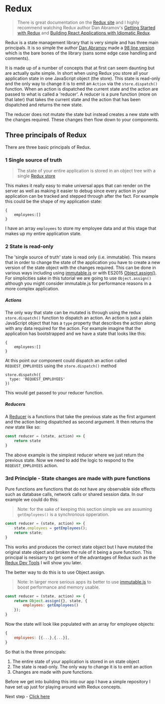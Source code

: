 # Redux

> There is great documentation on the [Redux site](http://redux.js.org/docs/introduction/index.html) and 
> I highly recommend watching Redux author Dan Abramov's [Getting Started with Redux](https://egghead.io/courses/getting-started-with-redux) 
> and [Building React Applications with Idiomatic Redux](https://egghead.io/courses/building-react-applications-with-idiomatic-redux).

Redux is a state management library that is very simple and has three main principals. It is so simple the author
[Dan Abramov](https://github.com/gaearon) made a [98 line version](https://gist.github.com/gaearon/ffd88b0e4f00b22c3159) which is the bare
bones of the library (sans some edge case handling and comments).

It is made up of a number of concepts that at first can seem daunting but are actually quite simple. In short
when using Redux you store all your application state in one JavaScript object (the store). This state is read-only
and the only way to change it is to emit an `Action` via the `store.dispatch()` function. When an action is dispatched the current state and the action are passed
to what is called a 'reducer'. A reducer is a pure function (more on that later) that takes the current state and the action that has been dispatched and returns
the new state. 

The reducer does not mutate the state but instead creates a new state with the changes required. These changes then flow down to your
components.

## Three principals of Redux

There are three basic principals of Redux.

### 1 Single source of truth

> The state of your entire application is stored in an object tree with a single [Redux store](http://redux.js.org/docs/Glossary.html#store)

This makes it really easy to make universal apps that can render on the server as well as making it easier to debug
since every action in your application can be tracked and stepped through after the fact. For example this could be
the shape of my application state:

```
{
    employees:[]
}
```

I have an array `employees` to store my employee data and at this stage that makes up my entire application state.

### 2 State is read-only

The 'single source of truth' state is read only (i.e. immutable). This means that in order to change the state of the application
you have to create a new version of the state object with the changes required. This can be done in various ways
including using [immutable.js](https://facebook.github.io/immutable-js/) or with 
ES2015 [Object.assign()](https://developer.mozilla.org/en/docs/Web/JavaScript/Reference/Global_Objects/Object/assign). 
For simplicities sake in this tutorial we are going to use `Object.assign()` although you might consider immutable.js for performance
reasons in a more complex application.

##### Actions

The only way that state can be mutated is through using the redux `store.dispatch()` function to 
dispatch an action. An action is just a plain JavaScript object that has a `type` property that describes the action along with any data required for the action. For
example imagine that the application has bootstrapped and we have a state that looks like this:

```
{
    employees:[]
}
```

At this point our component could dispatch an action called `REQUEST_EMPLOYEES` using the `store.dispatch()` method

```
store.dispatch({
  type: 'REQUEST_EMPLOYEES'
})
```

This would get passed to your reducer function.

##### Reducers

A [Reducer](http://redux.js.org/docs/Glossary.html#reducer) is a functions that take the previous state as the first argument 
and the action being dispatched as second argument. It then returns the *new* state like so:

``` javascript
const reducer = (state, action) => {
    return state
}
```

The above example is the simplest reducer where we just return the previous state. Now we need to add the logic to respond to the 
`REQEUST_EMPLOYEES` action.

### 3rd Principle -  State changes are made with pure functions

Pure functions are functions that do not have any observable side effects such as database calls, network calls or
shared session data. In our example we could do this:

> Note: for the sake of keeping this section simple we are assuming `getEmployees()` is a synchronous opperation. 

``` javascript
const reducer = (state, action) => {
    state.employees = getEmployees();
    return state;
}
```

This works and produces the correct state object but I have mutated the original state object and broken the rule of it being a pure function. This principal is nesisarry
to get some of the advantages of Redux such as the [Redux Dev Tools](https://github.com/gaearon/redux-devtools) I will show you later.

The better way to do this is to use Object.assign.

> Note: In larger more serious apps its better to use [immutable.js](https://facebook.github.io/immutable-js/) to boost performance and memory usable.

``` javascript
const reducer = (state, action) => {
    return Object.assign({}, state, {
        employees: getEmployees()
    });
}
```

Now the state will look like populated with an array for employee objects:

``` javascript
{
    employees: [{...},{...}],
}
```

So that is the three principals:

1. The entire state of your application is stored in on state object
2. The state is read-only. The only way to change it is to emit an action
3. Changes are made with pure functions.

Before we get into building this into our app I have a simple repository I have set up just for playing around with Redux concepts.

Next step - [Click here](01-Pure-Functions.md)

